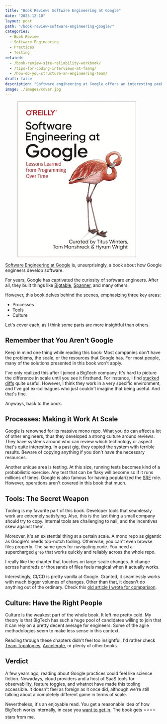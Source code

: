 ```yaml
---
title: "Book Review: Software Engineering at Google"
date: "2023-12-10"
layout: post
path: "/book-review-software-engineering-google/"
categories:
  - Book Review
  - Software Engineering
  - Practices
  - Testing
related:
  - /book-review-site-reliability-workbook/
  - /tips-for-coding-interviews-at-faang/
  - /how-do-you-structure-an-engineering-team/
draft: false
description: "Software engineering at Google offers an interesting peek at how Google develops software internally"
image: ./images/cover.jpg
---
```


<figure class="figure">
  <img src="./images/cover.jpg" alt="Software Engineering at Google" />
</figure>

[Software Engineering at Google](https://abseil.io/resources/swe-book) is, unsurprisingly, a book about how Google engineers develop software.

For years, Google has captivated the curiosity of software engineers. After all, they built things like [Bigtable](https://research.google/pubs/pub27898/), [Spanner](https://research.google/pubs/pub39966/), and many others. 

However, this book delves behind the scenes, emphasizing three key areas:

- Processes
- Tools
- Culture

Let's cover each, as I think some parts are more insightful than others.

## Remember that You Aren't Google

Keep in mind one thing while reading this book: Most companies don't have the problems, the scale, or the resources that Google has. For most people, many of the solutions presented in this book won't apply.

I've only realized this after I joined a BigTech company. It's hard to picture the difference in scale until you see it firsthand. For instance, I find [stacked diffs](https://newsletter.pragmaticengineer.com/p/stacked-diffs) quite useful. However, I think they work in a very specific environment, and I've got ex-colleagues who just couldn't imagine that being useful. And that's fine.

Anyways, back to the book.

## Processes: Making it Work At Scale

Google is renowned for its massive mono repo. What you do can affect a lot of other engineers, thus they developed a strong culture around reviews. They have systems around who can review which technology or aspect that's quite interesting. In a past gig, they copied the system with terrible results. Beware of copying anything if you don't have the necessary resources.

Another unique area is testing. At this size, running tests becomes kind of a probabilistic exercise. Any test that can be flaky will become so if it runs millions of times. Google is also famous for having popularized the [SRE](../book-review-site-reliability-workbook/) role. However, operations aren't covered in this book that much.

## Tools: The Secret Weapon

Tooling is my favorite part of this book. Developer tools that seamlessly work are extremely satisfying. Also, this is the last thing a small company should try to copy. Internal tools are challenging to nail, and the incentives skew against them.

Moreover, it's an existential thing at a certain scale. A mono repo as gigantic as Google's needs top-notch tooling. Otherwise, you can't even browse files properly. The same goes for navigating code. You need a supercharged `grep` that works quickly and reliably across the whole repo.

I really like the chapter that touches on large-scale changes. A change across hundreds or thousands of files feels magical when it actually works.

Interestingly, CI/CD is pretty vanilla at Google. Granted, it seamlessly works with much bigger volumes of changes. Other than that, it doesn't do anything out of the ordinary. Check this [old article I wrote for comparison](../modernizing-your-build-pipelines/).

## Culture: Have the Right People

Culture is the weakest part of the whole book. It left me pretty cold. My theory is that BigTech has such a huge pool of candidates willing to join that it can rely on a pretty decent average for engineers. Some of the agile methodologies seem to make less sense in this context.

Reading through these chapters didn't feel too insightful. I'd rather check [Team Topologies](../book-review-team-topologies/), [Accelerate](../book-review-accelerate/), or plenty of other books.

## Verdict

A few years ago, reading about Google practices could feel like science fiction. Nowadays, cloud providers and a host of SaaS tools for observability, feature toggles, and whatnot have made this tooling accessible. It doesn't feel as foreign as it once did, although we're still talking about a completely different game in terms of scale.

Nevertheless, it's an enjoyable read. You get a reasonable idea of how BigTech works internally, in case you [want to get in](../tips-for-coding-interviews-at-faang/). The book gets ⭐⭐⭐⭐ stars from me.
